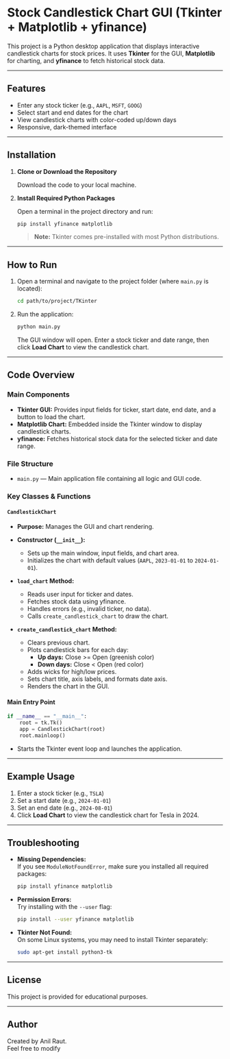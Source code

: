 # Stock Candlestick Chart GUI (Tkinter + Matplotlib + yfinance)

This project is a Python desktop application that displays interactive candlestick charts for stock prices. It uses **Tkinter** for the GUI, **Matplotlib** for charting, and **yfinance** to fetch historical stock data.

---

## Features

- Enter any stock ticker (e.g., `AAPL`, `MSFT`, `GOOG`)
- Select start and end dates for the chart
- View candlestick charts with color-coded up/down days
- Responsive, dark-themed interface

---

## Installation

1. **Clone or Download the Repository**

   Download the code to your local machine.

2. **Install Required Python Packages**

   Open a terminal in the project directory and run:

   ```sh
   pip install yfinance matplotlib
   ```

   > **Note:** Tkinter comes pre-installed with most Python distributions.

---

## How to Run

1. Open a terminal and navigate to the project folder (where `main.py` is located):

   ```sh
   cd path/to/project/TKinter
   ```

2. Run the application:

   ```sh
   python main.py
   ```

   The GUI window will open. Enter a stock ticker and date range, then click **Load Chart** to view the candlestick chart.

---

## Code Overview

### Main Components

- **Tkinter GUI:** Provides input fields for ticker, start date, end date, and a button to load the chart.
- **Matplotlib Chart:** Embedded inside the Tkinter window to display candlestick charts.
- **yfinance:** Fetches historical stock data for the selected ticker and date range.

### File Structure

- `main.py` — Main application file containing all logic and GUI code.

### Key Classes & Functions

#### `CandlestickChart`

- **Purpose:** Manages the GUI and chart rendering.
- **Constructor (`__init__`):**
  - Sets up the main window, input fields, and chart area.
  - Initializes the chart with default values (`AAPL`, `2023-01-01` to `2024-01-01`).

- **`load_chart` Method:**
  - Reads user input for ticker and dates.
  - Fetches stock data using yfinance.
  - Handles errors (e.g., invalid ticker, no data).
  - Calls `create_candlestick_chart` to draw the chart.

- **`create_candlestick_chart` Method:**
  - Clears previous chart.
  - Plots candlestick bars for each day:
    - **Up days:** Close >= Open (greenish color)
    - **Down days:** Close < Open (red color)
  - Adds wicks for high/low prices.
  - Sets chart title, axis labels, and formats date axis.
  - Renders the chart in the GUI.

#### Main Entry Point

```python
if __name__ == "__main__":
    root = tk.Tk()
    app = CandlestickChart(root)
    root.mainloop()
```
- Starts the Tkinter event loop and launches the application.

---

## Example Usage

1. Enter a stock ticker (e.g., `TSLA`)
2. Set a start date (e.g., `2024-01-01`)
3. Set an end date (e.g., `2024-08-01`)
4. Click **Load Chart** to view the candlestick chart for Tesla in 2024.

---

## Troubleshooting

- **Missing Dependencies:**  
  If you see `ModuleNotFoundError`, make sure you installed all required packages:

  ```sh
  pip install yfinance matplotlib
  ```

- **Permission Errors:**  
  Try installing with the `--user` flag:

  ```sh
  pip install --user yfinance matplotlib
  ```

- **Tkinter Not Found:**  
  On some Linux systems, you may need to install Tkinter separately:

  ```sh
  sudo apt-get install python3-tk
  ```

---

## License

This project is provided for educational purposes.

---

## Author

Created by Anil Raut.  
Feel free to modify
